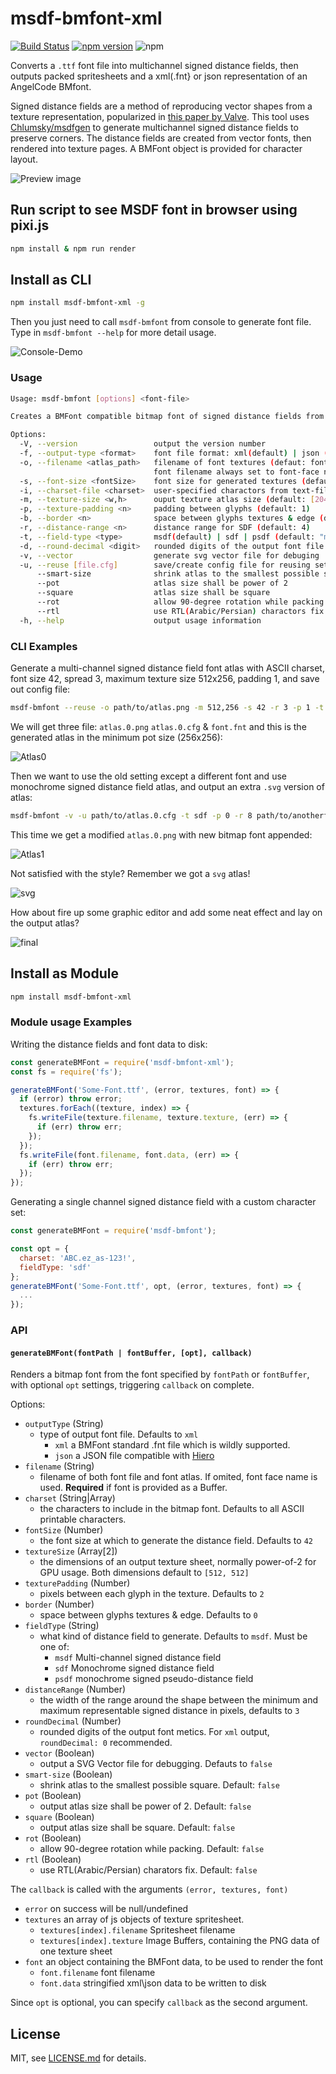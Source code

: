 # msdf-bmfont-xml

[![Build Status](https://travis-ci.org/soimy/msdf-bmfont-xml.svg?branch=master)](https://travis-ci.org/soimy/msdf-bmfont-xml)
[![npm version](https://badge.fury.io/js/msdf-bmfont-xml.svg)](https://badge.fury.io/js/msdf-bmfont-xml)
![npm](https://img.shields.io/npm/dm/msdf-bmfont-xml.svg)

Converts a `.ttf` font file into multichannel signed distance fields, then outputs packed spritesheets and a xml(.fnt} or json representation of an AngelCode BMfont.

Signed distance fields are a method of reproducing vector shapes from a texture representation, popularized in [this paper by Valve](http://www.valvesoftware.com/publications/2007/SIGGRAPH2007_AlphaTestedMagnification.pdf).
This tool uses [Chlumsky/msdfgen](https://github.com/Chlumsky/msdfgen) to generate multichannel signed distance fields to preserve corners. The distance fields are created from vector fonts, then rendered into texture pages. A BMFont object is provided for character layout.

![Preview image](https://raw.githubusercontent.com/soimy/msdf-bmfont-xml/master/assets/msdf-bmfont-xml.png)

## Run script to see MSDF font in browser using pixi.js

```bash
npm install & npm run render
```

## Install as CLI

```bash
npm install msdf-bmfont-xml -g
```

Then you just need to call `msdf-bmfont` from console to generate font file.
Type in `msdf-bmfont --help` for more detail usage.

![Console-Demo](https://raw.githubusercontent.com/soimy/msdf-bmfont-xml/master/assets/console-demo.gif)

### Usage

```bash
Usage: msdf-bmfont [options] <font-file>

Creates a BMFont compatible bitmap font of signed distance fields from a font file

Options:
  -V, --version                 output the version number
  -f, --output-type <format>    font file format: xml(default) | json (default: "xml")
  -o, --filename <atlas_path>   filename of font textures (defaut: font-face)
                                font filename always set to font-face name
  -s, --font-size <fontSize>    font size for generated textures (default: 42)
  -i, --charset-file <charset>  user-specified charactors from text-file
  -m, --texture-size <w,h>      ouput texture atlas size (default: [2048,2048])
  -p, --texture-padding <n>     padding between glyphs (default: 1)
  -b, --border <n>              space between glyphs textures & edge (default: 0)
  -r, --distance-range <n>      distance range for SDF (default: 4)
  -t, --field-type <type>       msdf(default) | sdf | psdf (default: "msdf")
  -d, --round-decimal <digit>   rounded digits of the output font file. (default: 0)
  -v, --vector                  generate svg vector file for debuging
  -u, --reuse [file.cfg]        save/create config file for reusing settings (default: false)
      --smart-size              shrink atlas to the smallest possible square
      --pot                     atlas size shall be power of 2
      --square                  atlas size shall be square
      --rot                     allow 90-degree rotation while packing
      --rtl                     use RTL(Arabic/Persian) charactors fix
  -h, --help                    output usage information
```

### CLI Examples

Generate a multi-channel signed distance field font atlas with ASCII charset, font size 42, spread 3, maximum texture size 512x256, padding 1, and save out config file:

```bash
msdf-bmfont --reuse -o path/to/atlas.png -m 512,256 -s 42 -r 3 -p 1 -t msdf path/to/font.ttf
```

We will get three file: `atlas.0.png` `atlas.0.cfg` & `font.fnt` and this is the generated atlas in the minimum pot size (256x256):

![Atlas0](https://raw.githubusercontent.com/soimy/msdf-bmfont-xml/master/assets/atlas.0.png)

Then we want to use the old setting except a different font and use monochrome signed distance field atlas, and output an extra `.svg` version of atlas:

```bash
msdf-bmfont -v -u path/to/atlas.0.cfg -t sdf -p 0 -r 8 path/to/anotherfont.ttf
```

This time we get a modified `atlas.0.png` with new bitmap font appended:

![Atlas1](https://raw.githubusercontent.com/soimy/msdf-bmfont-xml/master/assets/atlas.1.jpg)

Not satisfied with the style? Remember we got a `svg` atlas!

![svg](https://raw.githubusercontent.com/soimy/msdf-bmfont-xml/master/assets/svg.png)

How about fire up some graphic editor and add some neat effect and lay on the output atlas?

![final](https://raw.githubusercontent.com/soimy/msdf-bmfont-xml/master/assets/atlas.2.jpg)

## Install as Module

```bash
npm install msdf-bmfont-xml
```

### Module usage Examples

Writing the distance fields and font data to disk:

```js
const generateBMFont = require('msdf-bmfont-xml');
const fs = require('fs');

generateBMFont('Some-Font.ttf', (error, textures, font) => {
  if (error) throw error;
  textures.forEach((texture, index) => {
    fs.writeFile(texture.filename, texture.texture, (err) => {
      if (err) throw err;
    });
  });
  fs.writeFile(font.filename, font.data, (err) => {
    if (err) throw err;
  });
});
```

Generating a single channel signed distance field with a custom character set:

```js
const generateBMFont = require('msdf-bmfont');

const opt = {
  charset: 'ABC.ez_as-123!',
  fieldType: 'sdf'
};
generateBMFont('Some-Font.ttf', opt, (error, textures, font) => {
  ...
});
```

### API

#### `generateBMFont(fontPath | fontBuffer, [opt], callback)`

Renders a bitmap font from the font specified by `fontPath` or `fontBuffer`, with optional `opt` settings, triggering `callback` on complete.

Options:

- `outputType` (String)
  - type of output font file. Defaults to `xml`
    - `xml` a BMFont standard .fnt file which is wildly supported.
    - `json` a JSON file compatible with [Hiero](https://github.com/libgdx/libgdx/wiki/Hiero)
- `filename` (String)
  - filename of both font file and font atlas. If omited, font face name is used. **Required** if font is provided as a Buffer.
- `charset` (String|Array)
  - the characters to include in the bitmap font. Defaults to all ASCII printable characters.
- `fontSize` (Number)
  - the font size at which to generate the distance field. Defaults to `42`
- `textureSize` (Array[2])
  - the dimensions of an output texture sheet, normally power-of-2 for GPU usage. Both dimensions default to `[512, 512]`
- `texturePadding` (Number)
  - pixels between each glyph in the texture. Defaults to `2`
- `border` (Number)
  - space between glyphs textures & edge. Defaults to `0`
- `fieldType` (String)
  - what kind of distance field to generate. Defaults to `msdf`. Must be one of:
    - `msdf` Multi-channel signed distance field
    - `sdf` Monochrome signed distance field
    - `psdf` monochrome signed pseudo-distance field
- `distanceRange` (Number)
  - the width of the range around the shape between the minimum and maximum representable signed distance in pixels, defaults to `3`
- `roundDecimal` (Number)
  - rounded digits of the output font metics. For `xml` output, `roundDecimal: 0` recommended.
- `vector` (Boolean)
  - output a SVG Vector file for debugging. Defauts to `false`
- `smart-size` (Boolean)
  - shrink atlas to the smallest possible square. Default: `false`
- `pot` (Boolean)
  - output atlas size shall be power of 2. Default: `false`
- `square` (Boolean)
  - output atlas size shall be square. Default: `false`
- `rot` (Boolean)
  - allow 90-degree rotation while packing. Default: `false`
- `rtl` (Boolean)
  - use RTL(Arabic/Persian) charators fix. Default: `false`

The `callback` is called with the arguments `(error, textures, font)`

- `error` on success will be null/undefined
- `textures` an array of js objects of texture spritesheet.
  - `textures[index].filename` Spritesheet filename
  - `textures[index].texture` Image Buffers, containing the PNG data of one texture sheet
- `font` an object containing the BMFont data, to be used to render the font
  - `font.filename` font filename
  - `font.data` stringified xml\json data to be written to disk

Since `opt` is optional, you can specify `callback` as the second argument.

## License

MIT, see [LICENSE.md](http://github.com/Jam3/xhr-request/blob/master/LICENSE.md) for details.
